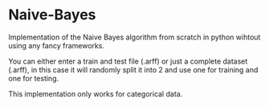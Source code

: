# Naive-Bayes

Implementation of the Naive Bayes algorithm from scratch in python wihtout using any fancy frameworks.

You can either enter a train and test file (.arff) or just a complete dataset (.arff), in this case it will randomly split it into 2 and use one for training and one for testing.

This implementation only works for categorical data.
